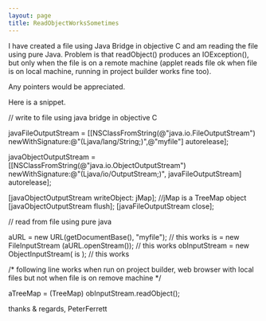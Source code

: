 ```yaml
---
layout: page
title: ReadObjectWorksSometimes
---
```


I have created a file using Java Bridge in objective C and am reading the file using pure Java.  Problem is that readObject() produces an IOException(), but only when the file is on a remote machine (applet reads file ok when file is on local machine, running in project builder works fine too).

Any pointers would be appreciated.



Here is a snippet.

    

// write to file using java bridge in objective C

javaFileOutputStream =  [[NSClassFromString(@"java.io.FileOutputStream") newWithSignature:@"(Ljava/lang/String;)",@"myfile"] autorelease];

javaObjectOutputStream =  [[NSClassFromString(@"java.io.ObjectOutputStream") newWithSignature:@"(Ljava/io/OutputStream;)", javaFileOutputStream] autorelease];
    
[javaObjectOutputStream  writeObject: jMap];  //jMap is a TreeMap object
[javaObjectOutputStream flush];
[javaFileOutputStream close];


// read from file using pure java

    
aURL = new URL(getDocumentBase(), "myfile");  // this works
is = new FileInputStream (aURL.openStream());  // this works
obInputStream = new ObjectInputStream(   is ); // this works

/*
following line works when run on project builder, web browser with local files but not when file is on  remove machine
*/

aTreeMap = (TreeMap) obInputStream.readObject();






thanks & regards, PeterFerrett

